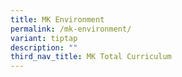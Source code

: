 ```yaml
---
title: MK Environment
permalink: /mk-environment/
variant: tiptap
description: ""
third_nav_title: MK Total Curriculum
---
```

